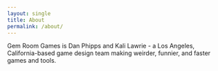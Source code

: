 ```yaml
---
layout: single
title: About
permalink: /about/
---
```


Gem Room Games is Dan Phipps and Kali Lawrie - a Los Angeles, California-based game design team making weirder, funnier, and faster games and tools.
